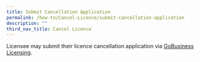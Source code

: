 ```yaml
---
title: Submit Cancellation Application
permalink: /how-to/Cancel-Licence/submit-cancellation-application
description: ""
third_nav_title: Cancel Licence
---
```

Licensee may submit their licence cancellation application via <a href="https://licence1.business.gov.sg/feportal/web/frontier/home">GoBusiness Licensing</a>.